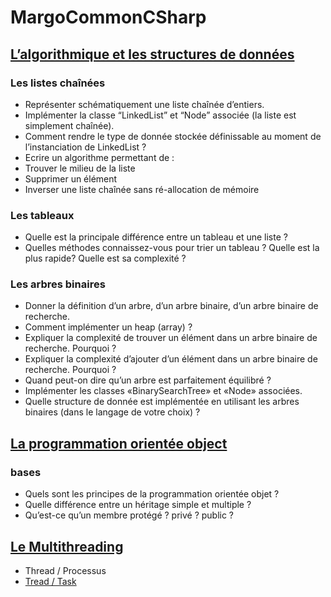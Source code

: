 # MargoCommonCSharp

## [L’algorithmique et les structures de données](https://github.com/bduroule/MargoCommonCSharp/blob/main/AlgorithmAndDataStruct/README.md#lalgorithmique-et-les-structures-de-donne%CC%81es)

###  Les listes chaînées

- Représenter schématiquement une liste chaînée d’entiers.
- Implémenter la classe “LinkedList” et “Node” associée (la liste est simplement chaînée).
- Comment rendre le type de donnée stockée définissable au moment de l’instanciation de LinkedList ?
- Ecrire un algorithme permettant de :
- Trouver le milieu de la liste
- Supprimer un élément
- Inverser une liste chaînée sans ré-allocation de mémoire

### Les tableaux

- Quelle est la principale différence entre un tableau et une liste ?
- Quelles méthodes connaissez-vous pour trier un tableau ? Quelle est la plus rapide?
Quelle est sa complexité ?

  

### Les arbres binaires

  

- Donner la définition d’un arbre, d’un arbre binaire, d’un arbre binaire de recherche.
- Comment implémenter un heap (array) ?
- Expliquer la complexité de trouver un élément dans un arbre binaire de recherche. Pourquoi ?
- Expliquer la complexité d’ajouter d’un élément dans un arbre binaire de recherche. Pourquoi ?
- Quand peut-on dire qu’un arbre est parfaitement équilibré ?
- Implémenter les classes «BinarySearchTree» et «Node» associées.
- Quelle structure de donnée est implémentée en utilisant les arbres binaires (dans le langage de votre choix) ?

## [La programmation orientée object](https://github.com/bduroule/MargoCommonCSharp/tree/main/OrientedObjectProgramation#la-programmation-oriente%CC%81e-object)

### bases

- Quels sont les principes de la programmation orientée objet ?
- Quelle différence entre un héritage simple et multiple ?
- Qu’est-ce qu’un membre protégé ? privé ? public ?
 
## [Le Multithreading](https://github.com/bduroule/MargoCommonCSharp/tree/main/OrientedObjectProgramation#le-multithreading)

- Thread / Processus
- [Tread / Task](https://github.com/bduroule/MargoCommonCSharp/tree/main/OrientedObjectProgramation#tread--task)
